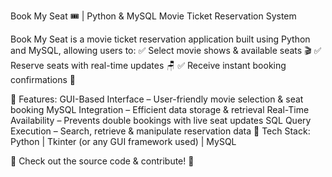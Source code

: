 Book My Seat 🎟️ | Python & MySQL Movie Ticket Reservation System

Book My Seat is a movie ticket reservation application built using Python and MySQL, allowing users to:
✅ Select movie shows & available seats 🎬
✅ Reserve seats with real-time updates 🪑
✅ Receive instant booking confirmations 📩

🔹 Features:
GUI-Based Interface – User-friendly movie selection & seat booking
MySQL Integration – Efficient data storage & retrieval
Real-Time Availability – Prevents double bookings with live seat updates
SQL Query Execution – Search, retrieve & manipulate reservation data
📌 Tech Stack: Python | Tkinter (or any GUI framework used) | MySQL

🔗 Check out the source code & contribute! 🚀
